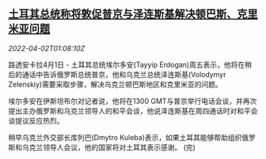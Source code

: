 <!--1648863062000-->
[土耳其总统称将敦促普京与泽连斯基解决顿巴斯、克里米亚问题](https://cn.reuters.com/article/turkey-erdogan-ukraine-ru-war-0402-idCNKCS2LU01F)
------

<div><i>2022-04-02T01:08:10Z</i></div><p>路透安卡拉4月1日 - 土耳其总统埃尔多安(Tayyip Erdogan)周五表示，他将在稍后的通话中告诉俄罗斯总统普京，他和乌克兰总统泽连斯基(Volodymyr Zelenskiy)需要采取步骤，解决乌克兰顿巴斯地区和克里米亚的问题。</p><p>埃尔多安在伊斯坦布尔对记者说，他将在1300 GMT与普京举行电话会谈，并再次提出主办俄罗斯和乌克兰领导人的和平会谈，他说泽连斯基在周四通话时对和平会谈提议反应热烈。</p><p>稍早乌克兰外交部长库列巴(Dmytro Kuleba)表示，如果土耳其能够帮助组织俄罗斯和乌克兰领导人会议，他的国家将对土耳其表示感谢。 (完)</p>

